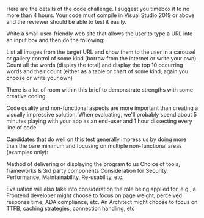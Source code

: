 Here are the details of the code challenge. I suggest you timebox it to no more than 4 hours. Your code must compile in Visual Studio 2019 or above and the reviewer should be able to test it easily. 

Write a small user-friendly web site that allows the user to type a URL into an input box and then do the following:

List all images from the target URL and show them to the user in a carousel or gallery control of some kind (borrow from the internet or write your own).
Count all the words (display the total) and display the top 10 occurring words and their count (either as a table or chart of some kind, again you choose or write your own) 

There is a lot of room within this brief to demonstrate strengths with some creative coding.

Code quality and non-functional aspects are more important than creating a visually impressive solution. When evaluating, we'll probably spend about 5 minutes playing with your app as an end-user and 1 hour dissecting every line of code. 

Candidates that do well on this test generally impress us by doing more than the bare minimum and focusing on multiple non-functional areas (examples only):

Method of delivering or displaying the program to us
Choice of tools, frameworks & 3rd party components
Consideration for Security, Performance, Maintainability, Re-usability, etc.
 

Evaluation will also take into consideration the role being applied for. e.g., a Frontend developer might choose to focus on page weight, perceived response time, ADA compliance, etc. An Architect might choose to focus on TTFB, caching strategies, connection handling, etc
